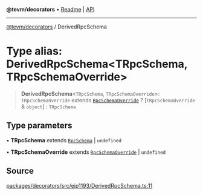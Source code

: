**@tevm/decorators** • [Readme](../README.md) \| [API](../globals.md)

***

[@tevm/decorators](../README.md) / DerivedRpcSchema

# Type alias: DerivedRpcSchema\<TRpcSchema, TRpcSchemaOverride\>

> **DerivedRpcSchema**\<`TRpcSchema`, `TRpcSchemaOverride`\>: `TRpcSchemaOverride` extends [`RpcSchemaOverride`](RpcSchemaOverride.md) ? [`TRpcSchemaOverride` & `object`] : `TRpcSchema`

## Type parameters

• **TRpcSchema** extends [`RpcSchema`](RpcSchema.md) \| `undefined`

• **TRpcSchemaOverride** extends [`RpcSchemaOverride`](RpcSchemaOverride.md) \| `undefined`

## Source

[packages/decorators/src/eip1193/DerivedRpcSchema.ts:11](https://github.com/evmts/tevm-monorepo/blob/main/packages/decorators/src/eip1193/DerivedRpcSchema.ts#L11)
